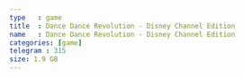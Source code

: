 ```yaml
---
type   : game
title  : Dance Dance Revolution - Disney Channel Edition
name   : Dance Dance Revolution - Disney Channel Edition
categories: [game]
telegram : 315
size: 1.9 GB
---
```




